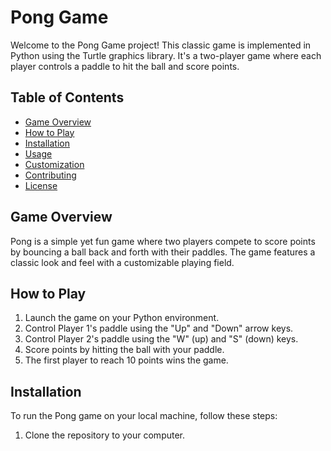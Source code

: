# Pong Game

Welcome to the Pong Game project! This classic game is implemented in Python using the Turtle graphics library. It's a two-player game where each player controls a paddle to hit the ball and score points.

## Table of Contents
- [Game Overview](#game-overview)
- [How to Play](#how-to-play)
- [Installation](#installation)
- [Usage](#usage)
- [Customization](#customization)
- [Contributing](#contributing)
- [License](#license)

## Game Overview

Pong is a simple yet fun game where two players compete to score points by bouncing a ball back and forth with their paddles. The game features a classic look and feel with a customizable playing field.

## How to Play

1. Launch the game on your Python environment.
2. Control Player 1's paddle using the "Up" and "Down" arrow keys.
3. Control Player 2's paddle using the "W" (up) and "S" (down) keys.
4. Score points by hitting the ball with your paddle.
5. The first player to reach 10 points wins the game.

## Installation

To run the Pong game on your local machine, follow these steps:

1. Clone the repository to your computer.
